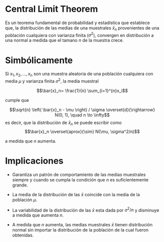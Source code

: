 Central Limit Theorem
=======================

Es un teorema fundamental de probabilidad y estadística que establece que, la distribución de las medias de una muestrales $\bar{x}_n$ provenientes de una población cualquiera con varianza finita ($\sigma^2$), convergen en distribución a una normal a medida que el tamano $n$ de la muestra crece.

Simbólicamente
=======================
Si $x_1, x_2, \ldots, x_n$ son una muestra aleatoria de una población cualquiera con media $\mu$ y varianza finita $\sigma^2$, la media muestral 

$$\bar{x}_n= \frac{1}{n} \sum_{i=1}^{n}x_i$$

cumple que

$$\sqrt{n} \left( \bar{x}_n - \mu \right) / \sigma \overset{d}{\rightarrow} N(0, 1), \quad n \to \infty$$
es decir, que la distribución de $\bar{x}_n$ se puede escribir como
$$\bar{x}_n \overset{aprox}{\sim} N(\mu, \sigma^2/n)$$

a medida que $n$ aumenta.

Implicaciones
=======================
* Garantiza un patrón de comportamiento de las medias muestrales siempre y cuando se cumpla la condición que $n$ es suficientemente grande.

* La media de la distribución de las $\bar{x}$ coincide con la media de la población $\mu$.
	
* La variabilidad de la distribución de las $\bar{x}$ esta dada por $\sigma^2/n$ y disminuye a medida que aumenta $n$.

* A medida que $n$ aumenta, las medias muestrales $\bar{x}$ tienen distribución normal sin importar la distribución de la población de la cual fueron obtenidas.

